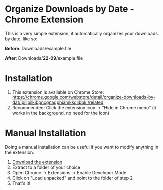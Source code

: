 # Organize Downloads by Date - Chrome Extension

This is a very simple extension, it automatically organizes your downloads by date, like so:

**Before**: Downloads/example.file

**After**: Downloads/**22-09**/example.file


# Installation

 1. This extension is available on Chrome Store: https://chrome.google.com/webstore/detail/organize-downloads-by-dat/ipjljbilkibpncgnagphiamkkdilbbki/related
 2. Recommended: Click the extension icon -> "Hide in Chrome menu" (it works in the background, no need for the icon)

# Manual Installation

Doing a manual installation can be useful if you want to modify anything in the extension.

 1. [Download the extension](https://github.com/Luc45/Organize-Downloads-by-Date-Chrome-Extension/archive/master.zip)
 2. Extract to a folder of your choice
 3. Open Chrome -> Extensions -> Enable Developer Mode
 4. Click on "Load unpacked" and point to the folder of step 2
 5. That's it!
